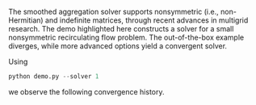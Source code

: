The smoothed aggregation solver supports nonsymmetric (i.e., non-Hermitian) and
indefinite matrices, through recent advances in multigrid research. The
demo highlighted here constructs a solver for a small nonsymmetric
recirculating flow problem.  The out-of-the-box example diverges,
while more advanced options yield a convergent solver.

Using

```python
python demo.py --solver 1
```

we observe the following convergence history.
